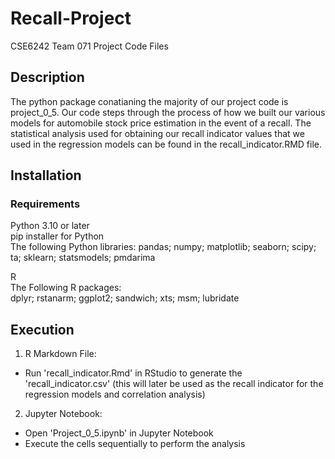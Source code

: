 # Recall-Project
CSE6242 Team 071 Project Code Files

## Description
The python package conatianing the majority of our project code is project_0_5. Our code steps through the process of how we built our various models for automobile stock price estimation in the event of a recall. The statistical analysis used for obtaining our recall indicator values that we used in the regression models can be found in the recall_indicator.RMD file.

## Installation
### Requirements
Python 3.10 or later  
pip installer for Python  
The following Python libraries: pandas; numpy; matplotlib; seaborn; scipy; ta; sklearn; statsmodels; pmdarima

R  
The Following R packages:  
dplyr; rstanarm; ggplot2; sandwich; xts; msm; lubridate

## Execution
1. R Markdown File:
 * Run 'recall_indicator.Rmd' in RStudio to generate the 'recall_indicator.csv' (this will later be used as the recall indicator for the regression models and correlation analysis) 
2. Jupyter Notebook:
 * Open 'Project_0_5.ipynb' in Jupyter Notebook
 * Execute the cells sequentially to perform the analysis
